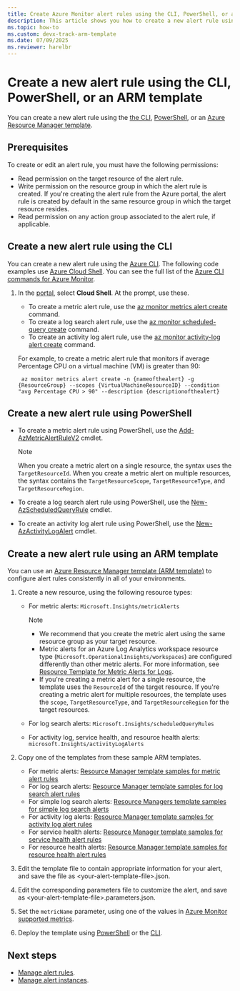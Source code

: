 ```yaml
---
title: Create Azure Monitor alert rules using the CLI, PowerShell, or an ARM template
description: This article shows you how to create a new alert rule using the CLI, PowerShell, or an ARM template.
ms.topic: how-to
ms.custom: devx-track-arm-template
ms.date: 07/09/2025
ms.reviewer: harelbr
---
```


# Create a new alert rule using the CLI, PowerShell, or an ARM template

You can create a new alert rule using the [the CLI](#create-a-new-alert-rule-using-the-cli), [PowerShell](#create-a-new-alert-rule-using-powershell), or an [Azure Resource Manager template](#create-a-new-alert-rule-using-an-arm-template).

## Prerequisites

To create or edit an alert rule, you must have the following permissions:

* Read permission on the target resource of the alert rule.
* Write permission on the resource group in which the alert rule is created. If you're creating the alert rule from the Azure portal, the alert rule is created by default in the same resource group in which the target resource resides.
* Read permission on any action group associated to the alert rule, if applicable.

## Create a new alert rule using the CLI

You can create a new alert rule using the [Azure CLI](/cli/azure/get-started-with-azure-cli). The following code examples use [Azure Cloud Shell](/azure/cloud-shell/overview). You can see the full list of the [Azure CLI commands for Azure Monitor](/cli/azure/azure-cli-reference-for-monitor#azure-monitor-references).

1. In the [portal](https://portal.azure.com/), select **Cloud Shell**. At the prompt, use these.

    * To create a metric alert rule, use the [az monitor metrics alert create](/cli/azure/monitor/metrics/alert) command.
    * To create a log search alert rule, use the [az monitor scheduled-query create](/cli/azure/monitor/scheduled-query) command.
    * To create an activity log alert rule, use the [az monitor activity-log alert create](/cli/azure/monitor/activity-log/alert) command.

    For example, to create a metric alert rule that monitors if average Percentage CPU on a virtual machine (VM) is greater than 90:
    ```azurecli
     az monitor metrics alert create -n {nameofthealert} -g {ResourceGroup} --scopes {VirtualMachineResourceID} --condition "avg Percentage CPU > 90" --description {descriptionofthealert}
    ```

## Create a new alert rule using PowerShell

* To create a metric alert rule using PowerShell, use the [Add-AzMetricAlertRuleV2](/powershell/module/az.monitor/add-azmetricalertrulev2) cmdlet.

    > [!NOTE]
    > When you create a metric alert on a single resource, the syntax uses the `TargetResourceId`. When you create a metric alert on multiple resources, the syntax contains the `TargetResourceScope`, `TargetResourceType`, and `TargetResourceRegion`.

* To create a log search alert rule using PowerShell, use the [New-AzScheduledQueryRule](/powershell/module/az.monitor/new-azscheduledqueryrule) cmdlet.

* To create an activity log alert rule using PowerShell, use the [New-AzActivityLogAlert](/powershell/module/az.monitor/new-azactivitylogalert) cmdlet.

## Create a new alert rule using an ARM template

You can use an [Azure Resource Manager template (ARM template)](/azure/azure-resource-manager/templates/syntax) to configure alert rules consistently in all of your environments.

1. Create a new resource, using the following resource types:

    * For metric alerts: `Microsoft.Insights/metricAlerts`

        > [!NOTE]
        > * We recommend that you create the metric alert using the same resource group as your target resource.
        > * Metric alerts for an Azure Log Analytics workspace resource type (`Microsoft.OperationalInsights/workspaces`) are configured differently than other metric alerts. For more information, see [Resource Template for Metric Alerts for Logs](alerts-metric-logs.md#resource-manager-templates).
        > * If you're creating a metric alert for a single resource, the template uses the `ResourceId` of the target resource. If you're creating a metric alert for multiple resources, the template uses the `scope`, `TargetResourceType`, and `TargetResourceRegion` for the target resources.

    * For log search alerts: `Microsoft.Insights/scheduledQueryRules`
    * For activity log, service health, and resource health alerts: `microsoft.Insights/activityLogAlerts`

1. Copy one of the templates from these sample ARM templates.
    * For metric alerts: [Resource Manager template samples for metric alert rules](resource-manager-alerts-metric.md)
    * For log search alerts: [Resource Manager template samples for log search alert rules](resource-manager-alerts-log.md)
    * For simple log search alerts: [Resource Managers template samples for simple log search alerts](resource-manager-alerts-simple-log-search-alerts.md)
    * For activity log alerts: [Resource Manager template samples for activity log alert rules](resource-manager-alerts-activity-log.md)
    * For service health alerts: [Resource Manager template samples for service health alert rules](resource-manager-alerts-service-health.md)
    * For resource health alerts: [Resource Manager template samples for resource health alert rules](resource-manager-alerts-resource-health.md)
1. Edit the template file to contain appropriate information for your alert, and save the file as \<your-alert-template-file\>.json.
1. Edit the corresponding parameters file to customize the alert, and save as \<your-alert-template-file\>.parameters.json.
1. Set the `metricName` parameter, using one of the values in [Azure Monitor supported metrics](../essentials/metrics-supported.md).
1. Deploy the template using [PowerShell](/azure/azure-resource-manager/templates/deploy-powershell#deploy-local-template) or the [CLI](/azure/azure-resource-manager/templates/deploy-cli#deploy-local-template).

## Next steps

* [Manage alert rules](alerts-manage-alert-rules.md).
* [Manage alert instances](alerts-manage-alert-instances.md).
